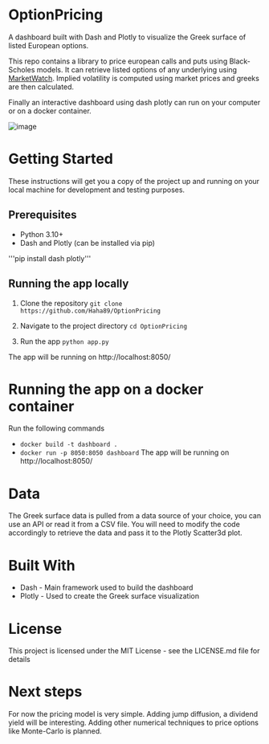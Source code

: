 # OptionPricing
A dashboard built with Dash and Plotly to visualize the Greek surface of listed European options.

This repo contains a library to price european calls and puts using Black-Scholes models. It can retrieve listed options of any underlying using [MarketWatch](https://www.marketwatch.com/).
Implied volatility is computed using market prices and greeks are then calculated.

Finally an interactive dashboard using dash plotly can run on your computer or on a docker container.


![image](https://user-images.githubusercontent.com/45851831/212221613-d27e0b15-0363-4adc-83d1-cefeb992f9db.png)

# Getting Started
These instructions will get you a copy of the project up and running on your local machine for development and testing purposes.

## Prerequisites
- Python 3.10+
- Dash and Plotly (can be installed via pip)

'''pip install dash plotly'''

## Running the app locally
1. Clone the repository
```git clone https://github.com/Haha89/OptionPricing```

2. Navigate to the project directory
```cd OptionPricing```
3. Run the app
```python app.py```

The app will be running on http://localhost:8050/

# Running the app on a docker container
Run the following commands
- ```docker build -t dashboard .```
- ```docker run -p 8050:8050 dashboard```
The app will be running on http://localhost:8050/

# Data
The Greek surface data is pulled from a data source of your choice, you can use an API or read it from a CSV file. You will need to modify the code accordingly to retrieve the data and pass it to the Plotly Scatter3d plot.

# Built With
- Dash - Main framework used to build the dashboard
- Plotly - Used to create the Greek surface visualization

# License
This project is licensed under the MIT License - see the LICENSE.md file for details

# Next steps
For now the pricing model is very simple. Adding jump diffusion, a dividend yield will be interesting. Adding other numerical techniques to price options like Monte-Carlo is planned.
